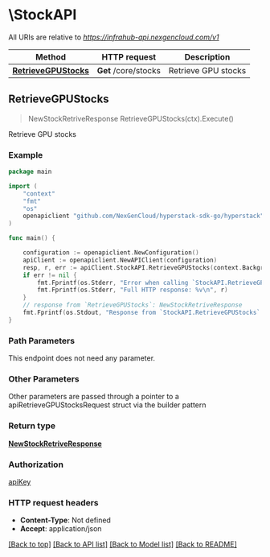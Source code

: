 # \StockAPI

All URIs are relative to *https://infrahub-api.nexgencloud.com/v1*

Method | HTTP request | Description
------------- | ------------- | -------------
[**RetrieveGPUStocks**](StockAPI.md#RetrieveGPUStocks) | **Get** /core/stocks | Retrieve GPU stocks



## RetrieveGPUStocks

> NewStockRetriveResponse RetrieveGPUStocks(ctx).Execute()

Retrieve GPU stocks



### Example

```go
package main

import (
	"context"
	"fmt"
	"os"
	openapiclient "github.com/NexGenCloud/hyperstack-sdk-go/hyperstack"
)

func main() {

	configuration := openapiclient.NewConfiguration()
	apiClient := openapiclient.NewAPIClient(configuration)
	resp, r, err := apiClient.StockAPI.RetrieveGPUStocks(context.Background()).Execute()
	if err != nil {
		fmt.Fprintf(os.Stderr, "Error when calling `StockAPI.RetrieveGPUStocks``: %v\n", err)
		fmt.Fprintf(os.Stderr, "Full HTTP response: %v\n", r)
	}
	// response from `RetrieveGPUStocks`: NewStockRetriveResponse
	fmt.Fprintf(os.Stdout, "Response from `StockAPI.RetrieveGPUStocks`: %v\n", resp)
}
```

### Path Parameters

This endpoint does not need any parameter.

### Other Parameters

Other parameters are passed through a pointer to a apiRetrieveGPUStocksRequest struct via the builder pattern


### Return type

[**NewStockRetriveResponse**](NewStockRetriveResponse.md)

### Authorization

[apiKey](../README.md#apiKey)

### HTTP request headers

- **Content-Type**: Not defined
- **Accept**: application/json

[[Back to top]](#) [[Back to API list]](../README.md#documentation-for-api-endpoints)
[[Back to Model list]](../README.md#documentation-for-models)
[[Back to README]](../README.md)

